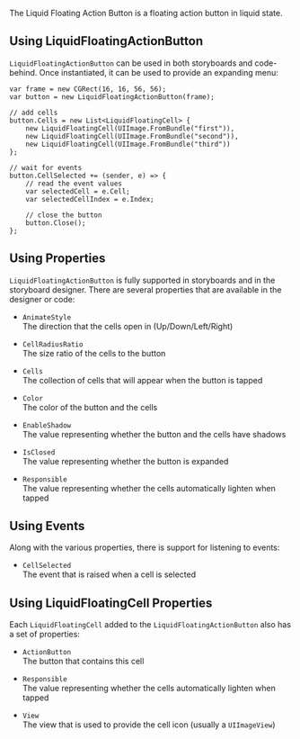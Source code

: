 The Liquid Floating Action Button is a floating action button in liquid state.

##  Using LiquidFloatingActionButton

`LiquidFloatingActionButton` can be used in both storyboards and code-behind. Once instantiated, it can be used to
provide an expanding menu:

    var frame = new CGRect(16, 16, 56, 56);
    var button = new LiquidFloatingActionButton(frame);
    
    // add cells
    button.Cells = new List<LiquidFloatingCell> {
        new LiquidFloatingCell(UIImage.FromBundle("first")),
        new LiquidFloatingCell(UIImage.FromBundle("second")),
        new LiquidFloatingCell(UIImage.FromBundle("third"))
    };

    // wait for events
    button.CellSelected += (sender, e) => {
        // read the event values
        var selectedCell = e.Cell;
        var selectedCellIndex = e.Index;
        
        // close the button
        button.Close();
    };

## Using Properties

`LiquidFloatingActionButton` is fully supported in storyboards and in the storyboard designer. 
There are several properties that are available in the designer or code:

  * `AnimateStyle`  
    The direction that the cells open in (Up/Down/Left/Right)
    
  * `CellRadiusRatio`  
    The size ratio of the cells to the button
    
  * `Cells`  
    The collection of cells that will appear when the button is tapped
    
  * `Color`  
    The color of the button and the cells
    
  * `EnableShadow`  
    The value representing whether the button and the cells have shadows
    
  * `IsClosed`  
    The value representing whether the button is expanded
    
  * `Responsible`  
    The value representing whether the cells automatically lighten when tapped
    
## Using Events

Along with the various properties, there is support for listening to events:
    
  * `CellSelected`  
    The event that is raised when a cell is selected

## Using LiquidFloatingCell Properties

Each `LiquidFloatingCell` added to the `LiquidFloatingActionButton` also has a set of properties:
    
  * `ActionButton`  
    The button that contains this cell
    
  * `Responsible`  
    The value representing whether the cells automatically lighten when tapped
    
  * `View`  
    The view that is used to provide the cell icon (usually a `UIImageView`) 
